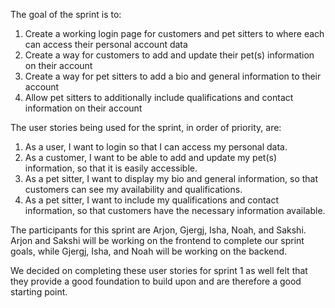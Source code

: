 The goal of the sprint is to:

1. Create a working login page for customers and pet sitters to where each can access their personal account data
2. Create a way for customers to add and update their pet(s) information on their account
3. Create a way for pet sitters to add a bio and general information to their account
4. Allow pet sitters to additionally include qualifications and contact information on their account

The user stories being used for the sprint, in order of priority, are:

1. As a user, I want to login so that I can access my personal data.
2. As a customer, I want to be able to add and update my pet(s) information, so that it is easily accessible.
3. As a pet sitter, I want to display my bio and general information, so that customers can see my availability and qualifications.
4. As a pet sitter, I want to include my qualifications and contact information, so that customers have the necessary information available.

The participants for this sprint are Arjon, Gjergj, Isha, Noah, and Sakshi. 
Arjon and Sakshi will be working on the frontend to complete our sprint goals, while Gjergj, Isha, and Noah will be working on the backend.

We decided on completing these user stories for sprint 1 as well felt that they provide a good foundation to build upon and are therefore a good starting point.
